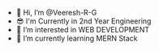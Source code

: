 - 👋 Hi, I’m @Veeresh-R-G
- 😎 I'm Currently in 2nd Year Engineering
- 👀 I’m interested in WEB DEVELOPMENT
- 🌱 I’m currently learning MERN Stack

<!---
Veeresh-R-G/Veeresh-R-G is a ✨ special ✨ repository because its `README.md` (this file) appears on your GitHub profile.
You can click the Preview link to take a look at your changes.
--->

